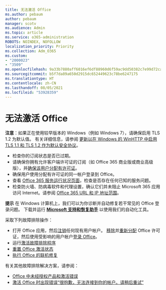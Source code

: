 ```yaml
---
title: 无法激活 Office
ms.author: pebaum
author: pebaum
manager: scotv
ms.audience: Admin
ms.topic: article
ms.service: o365-administration
ROBOTS: NOINDEX, NOFOLLOW
localization_priority: Priority
ms.collection: Adm_O365
ms.custom:
- "2000023"
- "3509"
ms.openlocfilehash: 9a33b7880aff6016ef6df88960d6f59ac9dd50382c7e99d72ca36bc3c9f344ea
ms.sourcegitcommit: b5f7da89a650d2915dc652449623c78be6247175
ms.translationtype: HT
ms.contentlocale: zh-CN
ms.lasthandoff: 08/05/2021
ms.locfileid: "53928359"
---
```

# <a name="unable-to-activate-office"></a>无法激活 Office

**注意**：如果正在使用较早版本的 Windows（例如 Windows 7），请确保启用 TLS 1.2 为默认值。 有关详细信息，请参阅 [更新以在 Windows 的 WinHTTP 中启用 TLS 1.1 和 TLS 1.2 作为默认安全协议](https://support.microsoft.com/topic/update-to-enable-tls-1-1-and-tls-1-2-as-default-secure-protocols-in-winhttp-in-windows-c4bd73d2-31d7-761e-0178-11268bb10392)。

- 检查你的订阅状态是否已过期。
- 请确保你拥有允许客户端许可证的订阅（如 Office 365 商业版或商业高级版），并[确保该用户分配有许可证](/microsoft-365/admin/manage/assign-licenses-to-users)。
- 确保用户使用分配有许可证的同一帐户登录到 Office。
- 查看 [Office 365 服务运行状况页面](/office365/enterprise/view-service-health)，检查是否存在任何已知的服务问题。
- 检查防火墙、防病毒软件和代理设置，确认它们并未阻止 Microsoft 365 应用访问 Internet。请参阅 [Office 365 URL 和 IP 地址范围](/office365/enterprise/urls-and-ip-address-ranges "Office 365 URL 和 IP 地址范围")。

**提示** 在 Windows 计算机上，我们可以为你诊断并自动修复若干常见的 Office 登录问题。 下载并运行 **[Microsoft 支持和恢复助手](https://aka.ms/SaRA-OfficeSignInScenario)** 以使用我们的自动化工具。

采取下列故障排除操作：

- 打开 Office 应用，然后[注销](https://support.office.com/article/5a20dc11-47e9-4b6f-945d-478cb6d92071)任何现有用户帐户。 [移除](/microsoft-365/admin/manage/remove-licenses-from-users)并[重新分配](/microsoft-365/admin/manage/assign-licenses-to-users) Office 许可证，然后使用受影响的用户帐户[登录 Office](https://support.office.com/article/628ea040-f265-49de-b986-be09c3ebf8a9)。
- 运行[激活故障排除程序](https://aka.ms/SARA-OfficeActivation-Alchemy)
- [重置 Office 激活状态](/office365/troubleshoot/activation/reset-office-365-proplus-activation-state "重置 Office 激活状态")
- [执行 Office 的联机修复](https://support.office.com/Article/7821d4b6-7c1d-4205-aa0e-a6b40c5bb88b?wt.mc_id=Alchemy_ClientDIA)

有关其他故障排除解决方案，请参阅：  

- [Office 中未经授权产品和激活错误](https://support.office.com/Article/0d23d3c0-c19c-4b2f-9845-5344fedc4380?wt.mc_id=Alchemy_ClientDIA)
- [激活 Office 时出现错误“很抱歉，无法连接到你的帐户。请稍后重试”](/office/troubleshoot/activation-installation/issue-when-activate-office-from-office-365)